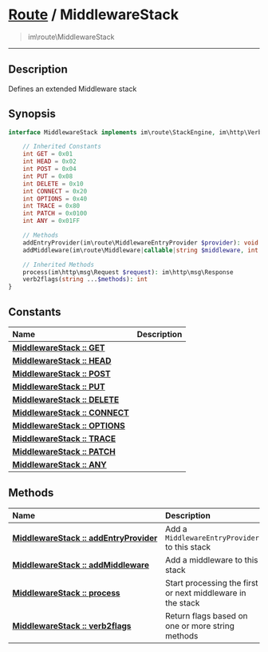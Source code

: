 # [Route](route.md) / MiddlewareStack
 > im\route\MiddlewareStack
____

## Description
Defines an extended Middleware stack

## Synopsis
```php
interface MiddlewareStack implements im\route\StackEngine, im\http\Verbs {

    // Inherited Constants
    int GET = 0x01
    int HEAD = 0x02
    int POST = 0x04
    int PUT = 0x08
    int DELETE = 0x10
    int CONNECT = 0x20
    int OPTIONS = 0x40
    int TRACE = 0x80
    int PATCH = 0x0100
    int ANY = 0x01FF

    // Methods
    addEntryProvider(im\route\MiddlewareEntryProvider $provider): void
    addMiddleware(im\route\Middleware|callable|string $middleware, int $order = 0, int $flags = im\http\Verbs::ANY): void

    // Inherited Methods
    process(im\http\msg\Request $request): im\http\msg\Response
    verb2flags(string ...$methods): int
}
```

## Constants
| Name | Description |
| :--- | :---------- |
| [__MiddlewareStack&nbsp;::&nbsp;GET__](route-MiddlewareStack-prop_GET.md) |  |
| [__MiddlewareStack&nbsp;::&nbsp;HEAD__](route-MiddlewareStack-prop_HEAD.md) |  |
| [__MiddlewareStack&nbsp;::&nbsp;POST__](route-MiddlewareStack-prop_POST.md) |  |
| [__MiddlewareStack&nbsp;::&nbsp;PUT__](route-MiddlewareStack-prop_PUT.md) |  |
| [__MiddlewareStack&nbsp;::&nbsp;DELETE__](route-MiddlewareStack-prop_DELETE.md) |  |
| [__MiddlewareStack&nbsp;::&nbsp;CONNECT__](route-MiddlewareStack-prop_CONNECT.md) |  |
| [__MiddlewareStack&nbsp;::&nbsp;OPTIONS__](route-MiddlewareStack-prop_OPTIONS.md) |  |
| [__MiddlewareStack&nbsp;::&nbsp;TRACE__](route-MiddlewareStack-prop_TRACE.md) |  |
| [__MiddlewareStack&nbsp;::&nbsp;PATCH__](route-MiddlewareStack-prop_PATCH.md) |  |
| [__MiddlewareStack&nbsp;::&nbsp;ANY__](route-MiddlewareStack-prop_ANY.md) |  |

## Methods
| Name | Description |
| :--- | :---------- |
| [__MiddlewareStack&nbsp;::&nbsp;addEntryProvider__](route-MiddlewareStack-addEntryProvider.md) | Add a `MiddlewareEntryProvider` to this stack |
| [__MiddlewareStack&nbsp;::&nbsp;addMiddleware__](route-MiddlewareStack-addMiddleware.md) | Add a middleware to this stack |
| [__MiddlewareStack&nbsp;::&nbsp;process__](route-MiddlewareStack-process.md) | Start processing the first or next middleware in the stack |
| [__MiddlewareStack&nbsp;::&nbsp;verb2flags__](route-MiddlewareStack-verb2flags.md) | Return flags based on one or more string methods |
